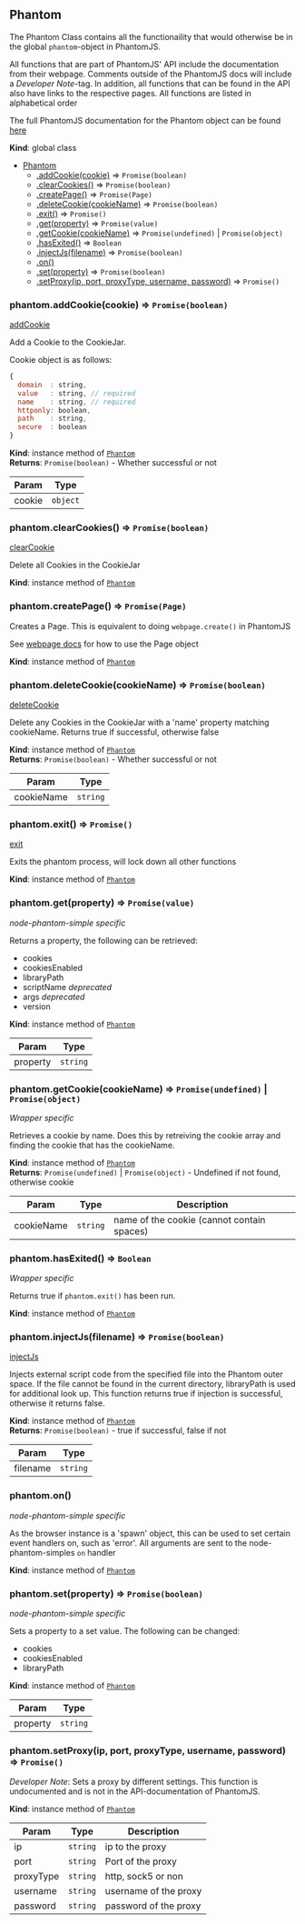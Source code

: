 <a name="Phantom"></a>

## Phantom
The Phantom Class contains all the functionaility that would otherwise
be in the global `phantom`-object in PhantomJS.

All functions that are part of PhantomJS' API include the documentation
from their webpage. Comments outside of the PhantomJS docs will include a
*Developer Note*-tag. In addition, all functions that can be found in the
API also have links to the respective pages. All functions are listed in alphabetical order

The full PhantomJS documentation for the Phantom object can be found [here](http://phantomjs.org/api/phantom/)

**Kind**: global class  

* [Phantom](#Phantom)
    * [.addCookie(cookie)](#Phantom+addCookie) ⇒ <code>Promise(boolean)</code>
    * [.clearCookies()](#Phantom+clearCookies) ⇒ <code>Promise(boolean)</code>
    * [.createPage()](#Phantom+createPage) ⇒ <code>Promise(Page)</code>
    * [.deleteCookie(cookieName)](#Phantom+deleteCookie) ⇒ <code>Promise(boolean)</code>
    * [.exit()](#Phantom+exit) ⇒ <code>Promise()</code>
    * [.get(property)](#Phantom+get) ⇒ <code>Promise(value)</code>
    * [.getCookie(cookieName)](#Phantom+getCookie) ⇒ <code>Promise(undefined)</code> &#124; <code>Promise(object)</code>
    * [.hasExited()](#Phantom+hasExited) ⇒ <code>Boolean</code>
    * [.injectJs(filename)](#Phantom+injectJs) ⇒ <code>Promise(boolean)</code>
    * [.on()](#Phantom+on)
    * [.set(property)](#Phantom+set) ⇒ <code>Promise(boolean)</code>
    * [.setProxy(ip, port, proxyType, username, password)](#Phantom+setProxy) ⇒ <code>Promise()</code>

<a name="Phantom+addCookie"></a>

### phantom.addCookie(cookie) ⇒ <code>Promise(boolean)</code>
[addCookie](http://phantomjs.org/api/phantom/method/add-cookie.html)

Add a Cookie to the CookieJar.

Cookie object is as follows:
```js
{
  domain  : string,
  value   : string, // required
  name    : string, // required
  httponly: boolean,
  path    : string,
  secure  : boolean
}
```

**Kind**: instance method of <code>[Phantom](#Phantom)</code>  
**Returns**: <code>Promise(boolean)</code> - Whether successful or not  

| Param | Type |
| --- | --- |
| cookie | <code>object</code> | 

<a name="Phantom+clearCookies"></a>

### phantom.clearCookies() ⇒ <code>Promise(boolean)</code>
[clearCookie](http://phantomjs.org/api/phantom/method/clear-cookies.html)

Delete all Cookies in the CookieJar

**Kind**: instance method of <code>[Phantom](#Phantom)</code>  
<a name="Phantom+createPage"></a>

### phantom.createPage() ⇒ <code>Promise(Page)</code>
Creates a Page. This is equivalent to doing `webpage.create()` in PhantomJS

See [webpage docs](./webpage.md) for how to use the Page object

**Kind**: instance method of <code>[Phantom](#Phantom)</code>  
<a name="Phantom+deleteCookie"></a>

### phantom.deleteCookie(cookieName) ⇒ <code>Promise(boolean)</code>
[deleteCookie](http://phantomjs.org/api/phantom/method/delete-cookie.html)

Delete any Cookies in the CookieJar with a 'name' property
matching cookieName.
Returns true if successful, otherwise false

**Kind**: instance method of <code>[Phantom](#Phantom)</code>  
**Returns**: <code>Promise(boolean)</code> - Whether successful or not  

| Param | Type |
| --- | --- |
| cookieName | <code>string</code> | 

<a name="Phantom+exit"></a>

### phantom.exit() ⇒ <code>Promise()</code>
[exit](http://phantomjs.org/api/phantom/method/exit.html)

Exits the phantom process, will lock down all other functions

**Kind**: instance method of <code>[Phantom](#Phantom)</code>  
<a name="Phantom+get"></a>

### phantom.get(property) ⇒ <code>Promise(value)</code>
*node-phantom-simple specific*

Returns a property, the following can be retrieved:
- cookies
- cookiesEnabled
- libraryPath
- scriptName *deprecated*
- args *deprecated*
- version

**Kind**: instance method of <code>[Phantom](#Phantom)</code>  

| Param | Type |
| --- | --- |
| property | <code>string</code> | 

<a name="Phantom+getCookie"></a>

### phantom.getCookie(cookieName) ⇒ <code>Promise(undefined)</code> &#124; <code>Promise(object)</code>
*Wrapper specific*

Retrieves a cookie by name. Does this by retreiving the cookie array
and finding the cookie that has the cookieName.

**Kind**: instance method of <code>[Phantom](#Phantom)</code>  
**Returns**: <code>Promise(undefined)</code> &#124; <code>Promise(object)</code> - Undefined if not found, otherwise cookie  

| Param | Type | Description |
| --- | --- | --- |
| cookieName | <code>string</code> | name of the cookie (cannot contain spaces) |

<a name="Phantom+hasExited"></a>

### phantom.hasExited() ⇒ <code>Boolean</code>
*Wrapper specific*

Returns true if `phantom.exit()` has been run.

**Kind**: instance method of <code>[Phantom](#Phantom)</code>  
<a name="Phantom+injectJs"></a>

### phantom.injectJs(filename) ⇒ <code>Promise(boolean)</code>
[injectJs](http://phantomjs.org/api/phantom/method/inject-js.html)

Injects external script code from the specified file into
the Phantom outer space. If the file cannot be found in
the current directory, libraryPath is used for additional look up.
This function returns true if injection is successful,
otherwise it returns false.

**Kind**: instance method of <code>[Phantom](#Phantom)</code>  
**Returns**: <code>Promise(boolean)</code> - true if successful, false if not  

| Param | Type |
| --- | --- |
| filename | <code>string</code> | 

<a name="Phantom+on"></a>

### phantom.on()
*node-phantom-simple specific*

As the browser instance is a 'spawn' object, this
can be used to set certain event handlers on, such as
'error'. All arguments are sent to the node-phantom-simples `on` handler

**Kind**: instance method of <code>[Phantom](#Phantom)</code>  
<a name="Phantom+set"></a>

### phantom.set(property) ⇒ <code>Promise(boolean)</code>
*node-phantom-simple specific*

Sets a property to a set value. The following can be changed:
- cookies
- cookiesEnabled
- libraryPath

**Kind**: instance method of <code>[Phantom](#Phantom)</code>  

| Param | Type |
| --- | --- |
| property | <code>string</code> | 

<a name="Phantom+setProxy"></a>

### phantom.setProxy(ip, port, proxyType, username, password) ⇒ <code>Promise()</code>
*Developer Note*: Sets a proxy by different settings.
This function is undocumented and is not in the API-documentation of PhantomJS.

**Kind**: instance method of <code>[Phantom](#Phantom)</code>  

| Param | Type | Description |
| --- | --- | --- |
| ip | <code>string</code> | ip to the proxy |
| port | <code>string</code> | Port of the proxy |
| proxyType | <code>string</code> | http, sock5 or non |
| username | <code>string</code> | username of the proxy |
| password | <code>string</code> | password of the proxy |

